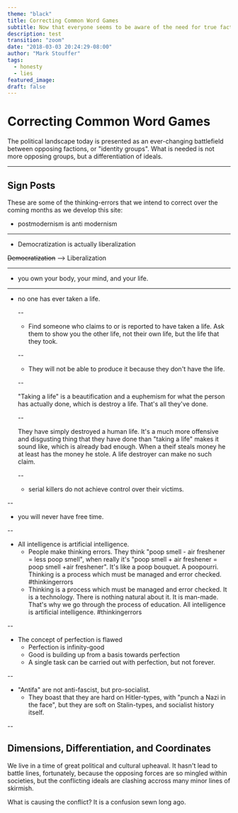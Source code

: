 ```yaml
---
theme: "black"
title: Correcting Common Word Games
subtitle: Now that everyone seems to be aware of the need for true facts, here is how to grasp them - Eliminate these thinking bugs.
description: test
transition: "zoom"
date: "2018-03-03 20:24:29-08:00"
author: "Mark Stouffer"
tags:
  - honesty
  - lies
featured_image:
draft: false
---
```


# Correcting Common Word Games

The political landscape today is presented as an ever-changing battlefield between opposing factions, or "identity groups". What is needed is not more opposing groups, but a differentiation of ideals.

---

## Sign Posts

These are some of the thinking-errors that we intend to correct over the coming months as we develop this site:

- postmodernism is anti modernism

---

- Democratization is actually liberalization

~~Democratization~~ --> Liberalization

---

- you own your body, your mind, and your life.

---

- no one has ever taken a life.

  --

  - Find someone who claims to or is reported to have taken a life. Ask them to show you the other life, not their own life, but the life that they took.

  --

  - They will not be able to produce it because they don't have the life.

  --

  "Taking a life" is a beautification and a euphemism for what the person has actually done, which is destroy a life. That's all they've done.

  --

  They have simply destroyed a human life. It's a much more offensive and disgusting thing that they have done than "taking a life" makes it sound like, which is already bad enough. When a theif steals money he at least has the money he stole. A life destroyer can make no such claim.

  --

  - serial killers do not achieve control over their victims.

--

- you will never have free time.

--

- All intelligence is artificial intelligence.
  - People make thinking errors. They think "poop smell - air freshener = less poop smell", when really it's "poop smell + air freshener = poop smell +air freshener". It's like a poop bouquet. A poopourri. Thinking is a process which must be managed and error checked. #thinkingerrors
  - Thinking is a process which must be managed and error checked. It is a technology. There is nothing natural about it. It is man-made. That's why we go through the process of education. All intelligence is artificial intelligence. #thinkingerrors

--

- The concept of perfection is flawed
  - Perfection is infinity-good
  - Good is building up from a basis towards perfection
  - A single task can be carried out with perfection, but not forever.

--

- "Antifa" are not anti-fascist, but pro-socialist.
  - They boast that they are hard on Hitler-types, with "punch a Nazi in the face", but they are soft on Stalin-types, and socialist history itself.

--

## Dimensions, Differentiation, and Coordinates

We live in a time of great political and cultural upheaval. It hasn't lead to battle lines, fortunately, because the opposing forces are so mingled within societies, but the conflicting ideals are clashing accross many minor lines of skirmish.

What is causing the conflict? It is a confusion sewn long ago.

